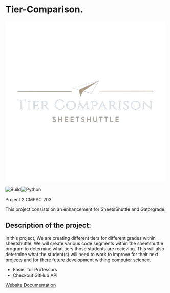 # Tier-Comparison.

![Logo](/config/logo_tier.png "Tier-comparison")

![Build](/config/build/badge.svg)![Python](https://img.shields.io/badge/python-3670A0?style=for-the-badge&logo=python&logoColor=ffdd54)

Project 2 CMPSC 203

This project consists on an enhancement for SheetsShuttle and Gatorgrade. 

## Description of the project:

In this project, We are creating different tiers for different grades within sheetshuttle. We will create various code segments within the sheetshuttle program to determine what tiers those students are recieving. This will also determine what the student(s) will need to work to improve for their next projects and for there future development withing computer science.

- Easier for Professors
- Checkout GitHub API

[Website Documentation](https://tier-comparison.netlify.app/)
